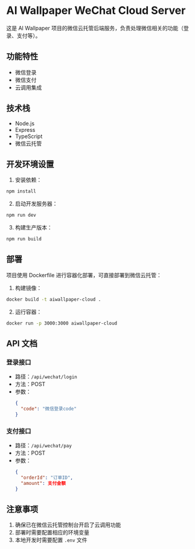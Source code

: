 # AI Wallpaper WeChat Cloud Server

这是 AI Wallpaper 项目的微信云托管后端服务，负责处理微信相关的功能（登录、支付等）。

## 功能特性

- 微信登录
- 微信支付
- 云调用集成

## 技术栈

- Node.js
- Express
- TypeScript
- 微信云托管

## 开发环境设置

1. 安装依赖：
```bash
npm install
```

2. 启动开发服务器：
```bash
npm run dev
```

3. 构建生产版本：
```bash
npm run build
```

## 部署

项目使用 Dockerfile 进行容器化部署，可直接部署到微信云托管：

1. 构建镜像：
```bash
docker build -t aiwallpaper-cloud .
```

2. 运行容器：
```bash
docker run -p 3000:3000 aiwallpaper-cloud
```

## API 文档

### 登录接口
- 路径：`/api/wechat/login`
- 方法：POST
- 参数：
  ```json
  {
    "code": "微信登录code"
  }
  ```

### 支付接口
- 路径：`/api/wechat/pay`
- 方法：POST
- 参数：
  ```json
  {
    "orderId": "订单ID",
    "amount": 支付金额
  }
  ```

## 注意事项

1. 确保已在微信云托管控制台开启了云调用功能
2. 部署时需要配置相应的环境变量
3. 本地开发时需要配置 `.env` 文件
